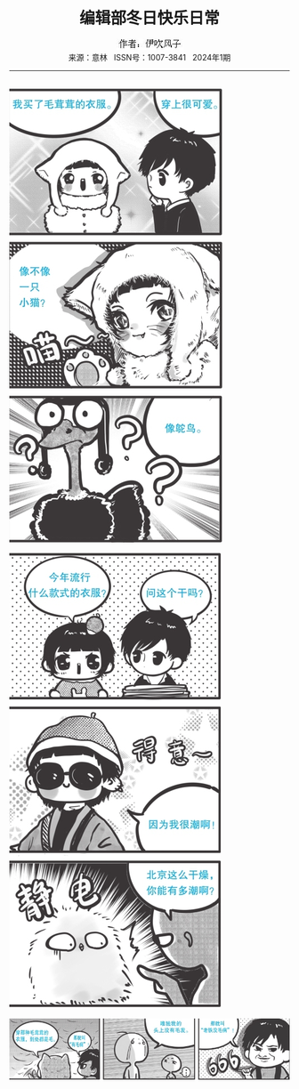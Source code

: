 # <center>编辑部冬日快乐日常</center>

<div align=center><img src="https://raw.githubusercontent.com/leaguecn/magazines/main/img_authors/%25d7%25f7%25d5%25df%25a3%25ba%25d2%25c1%25b4%25b5%25b7%25e7%25d7%25d3.jpg"></div>

<center>来源：意林   ISSN号：1007-3841   2024年1期</center>

* * *

<br>![](https://raw.githubusercontent.com/leaguecn/magazines/main/img/yili20240173-1-l.jpg)

![](https://raw.githubusercontent.com/leaguecn/magazines/main/img/yili20240173-2-l.jpg)

![](https://raw.githubusercontent.com/leaguecn/magazines/main/img/yili20240173-3-l.jpg)

